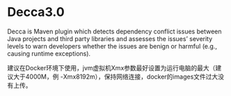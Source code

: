 # Decca3.0
Decca is Maven plugin which detects dependency conflict issues between Java projects and third party libraries and assesses the issues’ severity levels to warn developers whether the issues are benign or harmful (e.g., causing runtime exceptions).

建议在Docker环境下使用，jvm虚拟机Xmx参数最好设置为运行电脑的最大（建议大于4000M，例 -Xmx8192m），保持网络连接，docker的images文件过大没有上传。
